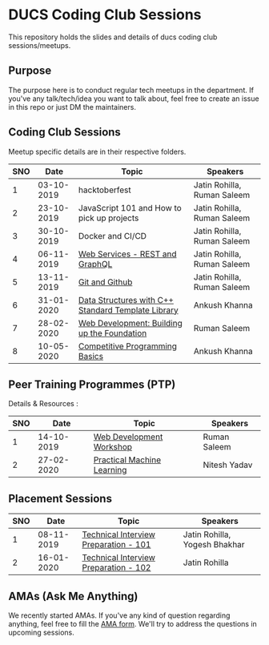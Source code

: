 # DUCS Coding Club Sessions

This repository holds the slides and details of ducs coding club sessions/meetups.

## Purpose

The purpose here is to conduct regular tech meetups in the department. If you've any talk/tech/idea you want to talk about, feel free to create an issue in this repo or just DM the maintainers.

## Coding Club Sessions

Meetup specific details are in their respective folders.

| SNO | Date       | Topic                                              | Speakers                    |
| --- | ---------- | -------------------------------------------------- | --------------------------- |
| 1   | 03-10-2019 | hacktoberfest                                      | Jatin Rohilla, Ruman Saleem |
| 2   | 23-10-2019 | JavaScript 101 and How to pick up projects         | Jatin Rohilla, Ruman Saleem |
| 3   | 30-10-2019 | Docker and CI/CD                                   | Jatin Rohilla, Ruman Saleem |
| 4   | 06-11-2019 | [Web Services - REST and GraphQL](./2019-11-06-web-services/WebServices.pdf)              | Jatin Rohilla, Ruman Saleem |
| 5   | 13-11-2019 | [Git and Github](./2019-11-13-git-and-github/GitAndGitHub.pdf)    | Jatin Rohilla, Ruman Saleem |
| 6   | 31-01-2020 | [Data Structures with C++ Standard Template Library](./2020-01-31-data-structures-cpp-stl/MeetUp_DS_CPP_STL.pdf) | Ankush Khanna               |
| 7   | 28-02-2020 | [Web Development: Building up the Foundation](./2020-02-28-web-development-foundation/WebDevelopmentFoundation.md) | Ruman Saleem              |
| 8   | 10-05-2020 | [Competitive Programming Basics](./2020-05-10-competitive-programming-basics/)     | Ankush Khanna |



## Peer Training Programmes (PTP)

Details & Resources :

| SNO | Date       | Topic                                              | Speakers                    |
| --- | ---------- | -------------------------------------------------- | --------------------------- |
| 1   | 14-10-2019 | [Web Development Workshop](./2019-10-14-web-development-ptp/WebDevelopmentWorkshopPTP.md)            | Ruman Saleem                |
| 2   | 27-02-2020 | [Practical Machine Learning](https://drive.google.com/open?id=1Zc5Dl1y2py1-sN84l-qwUO66iePFtEfD)     | Nitesh Yadav                |



## Placement Sessions

| SNO | Date       | Topic                                              | Speakers                    |
| --- | ---------- | -------------------------------------------------- | --------------------------- |
| 1   | 08-11-2019 | [Technical Interview Preparation - 101](https://slides.com/jatinrohilla/tip101/fullscreen#/) | Jatin Rohilla, Yogesh Bhakhar |
| 2   | 16-01-2020 | [Technical Interview Preparation - 102](./2020-01-16-tech-interview-prep-102/TechInterviewPreparation102.pdf)  | Jatin Rohilla                |

## AMAs (Ask Me Anything)

We recently started AMAs. If you've any kind of question regarding anything, feel free to fill the [AMA form](https://bit.ly/ducs-ama). We'll try to address the questions in upcoming sessions.
